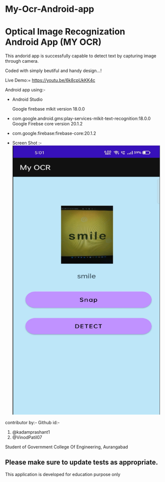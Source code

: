 # My-Ocr-Android-app

# Optical Image Recognization Android App  (MY OCR)

This andorid app is successfully capable to detect text by capturing image through camera.

 Coded with simply beutiful and handy design...!
 
 Live Demo:= https://youtu.be/6k8cpUkKK4c

Android app using:-
 -  Android Studio

     Google firebase mlkit version 18.0.0
- com.google.android.gms:play-services-mlkit-text-recognition:18.0.0
   Google Firebse core version 20.1.2
-  com.google.firebase:firebase-core:20.1.2
-  
   Screen Shot :- 
        ![](Image%20file/Detect.jpg)
 
 contributor by:-
      Github id:-
  1) @kadamprashant1
  2) @VinodPatil07
  
 Student of Government College Of Engineering, Aurangabad
 
 ## Please make sure to update tests as appropriate.
  
  This application is developed for education purpose only


